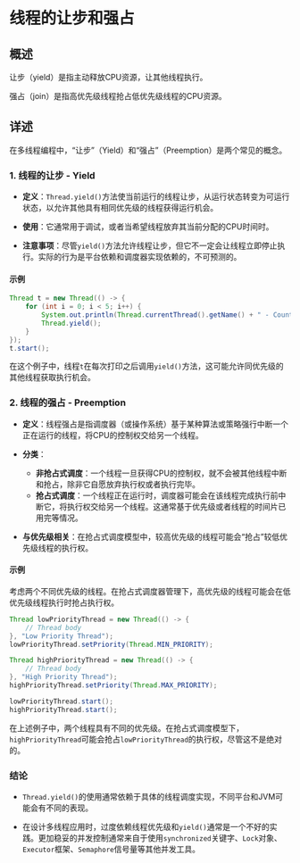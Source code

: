 # 线程的让步和强占

## 概述

让步（yield）是指主动释放CPU资源，让其他线程执行。

强占（join）是指高优先级线程抢占低优先级线程的CPU资源。

## 详述

在多线程编程中，“让步”（Yield）和“强占”（Preemption）是两个常见的概念。

### 1. 线程的让步 - Yield

- **定义**：`Thread.yield()`方法使当前运行的线程让步，从运行状态转变为可运行状态，以允许其他具有相同优先级的线程获得运行机会。
  
- **使用**：它通常用于调试，或者当希望线程放弃其当前分配的CPU时间时。
  
- **注意事项**：尽管`yield()`方法允许线程让步，但它不一定会让线程立即停止执行。实际的行为是平台依赖和调度器实现依赖的，不可预测的。

#### 示例

```java
Thread t = new Thread(() -> {
    for (int i = 0; i < 5; i++) {
        System.out.println(Thread.currentThread().getName() + " - Count: " + i);
        Thread.yield();
    }
});
t.start();
```
在这个例子中，线程`t`在每次打印之后调用`yield()`方法，这可能允许同优先级的其他线程获取执行机会。

### 2. 线程的强占 - Preemption

- **定义**：线程强占是指调度器（或操作系统）基于某种算法或策略强行中断一个正在运行的线程，将CPU的控制权交给另一个线程。
  
- **分类**：
  - **非抢占式调度**：一个线程一旦获得CPU的控制权，就不会被其他线程中断和抢占，除非它自愿放弃执行权或者执行完毕。
  - **抢占式调度**：一个线程正在运行时，调度器可能会在该线程完成执行前中断它，将执行权交给另一个线程。这通常基于优先级或者线程的时间片已用完等情况。

- **与优先级相关**：在抢占式调度模型中，较高优先级的线程可能会“抢占”较低优先级线程的执行权。

#### 示例

考虑两个不同优先级的线程。在抢占式调度器管理下，高优先级的线程可能会在低优先级线程执行时抢占执行权。

```java
Thread lowPriorityThread = new Thread(() -> {
    // Thread body
}, "Low Priority Thread");
lowPriorityThread.setPriority(Thread.MIN_PRIORITY);

Thread highPriorityThread = new Thread(() -> {
    // Thread body
}, "High Priority Thread");
highPriorityThread.setPriority(Thread.MAX_PRIORITY);

lowPriorityThread.start();
highPriorityThread.start();
```
在上述例子中，两个线程具有不同的优先级。在抢占式调度模型下，`highPriorityThread`可能会抢占`lowPriorityThread`的执行权，尽管这不是绝对的。

### 结论

- `Thread.yield()`的使用通常依赖于具体的线程调度实现，不同平台和JVM可能会有不同的表现。
  
- 在设计多线程应用时，过度依赖线程优先级和`yield()`通常是一个不好的实践。更加稳妥的并发控制通常来自于使用`synchronized`关键字、`Lock`对象、`Executor`框架、`Semaphore`信号量等其他并发工具。



